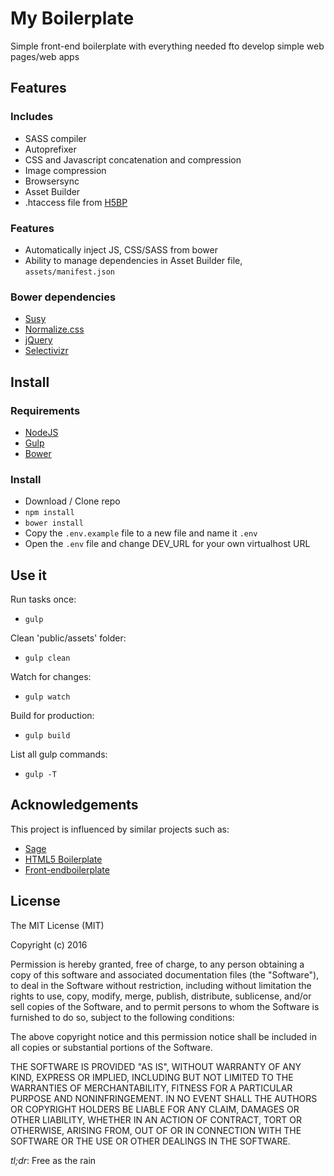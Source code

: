 # My Boilerplate

Simple front-end boilerplate with everything needed fto develop simple web pages/web apps

## Features

### Includes

* SASS compiler
* Autoprefixer
* CSS and Javascript concatenation and compression
* Image compression
* Browsersync
* Asset Builder
* .htaccess file from [H5BP](https://github.com/h5bp/server-configs-apache)

### Features

* Automatically inject JS, CSS/SASS from bower
* Ability to manage dependencies in Asset Builder file, `assets/manifest.json`

### Bower dependencies
* [Susy](http://susy.oddbird.net/)
* [Normalize.css](https://necolas.github.io/normalize.css/)
* [jQuery](https://jquery.com/)
* [Selectivizr](http://selectivizr.com/)

## Install

### Requirements

* [NodeJS](https://nodejs.org/)
* [Gulp](http://gulpjs.com/)
* [Bower](http://bower.io/)

### Install

* Download / Clone repo
* `npm install`
* `bower install`
* Copy the `.env.example` file to a new file and name it `.env`
* Open the `.env` file and change DEV_URL for your own virtualhost URL


## Use it

Run tasks once: 
* `gulp`

Clean 'public/assets' folder:
* `gulp clean`

Watch for changes:
* `gulp watch`

Build for production: 
* `gulp build`

List all gulp commands:
* `gulp -T`


## Acknowledgements 

This project is influenced by similar projects such as:
* [Sage](https://roots.io/sage/)
* [HTML5 Boilerplate](https://html5boilerplate.com/)
* [Front-endboilerplate](http://frontendboilerplate.com/)

## License

The MIT License (MIT)

Copyright (c) 2016

Permission is hereby granted, free of charge, to any person obtaining a copy of this software and associated documentation files (the "Software"), to deal in the Software without restriction, including without limitation the rights to use, copy, modify, merge, publish, distribute, sublicense, and/or sell copies of the Software, and to permit persons to whom the Software is furnished to do so, subject to the following conditions:

The above copyright notice and this permission notice shall be included in all copies or substantial portions of the Software.

THE SOFTWARE IS PROVIDED "AS IS", WITHOUT WARRANTY OF ANY KIND, EXPRESS OR IMPLIED, INCLUDING BUT NOT LIMITED TO THE WARRANTIES OF MERCHANTABILITY, FITNESS FOR A PARTICULAR PURPOSE AND NONINFRINGEMENT. IN NO EVENT SHALL THE AUTHORS OR COPYRIGHT HOLDERS BE LIABLE FOR ANY CLAIM, DAMAGES OR OTHER LIABILITY, WHETHER IN AN ACTION OF CONTRACT, TORT OR OTHERWISE, ARISING FROM, OUT OF OR IN CONNECTION WITH THE SOFTWARE OR THE USE OR OTHER DEALINGS IN THE SOFTWARE.


*tl;dr*: Free as the rain